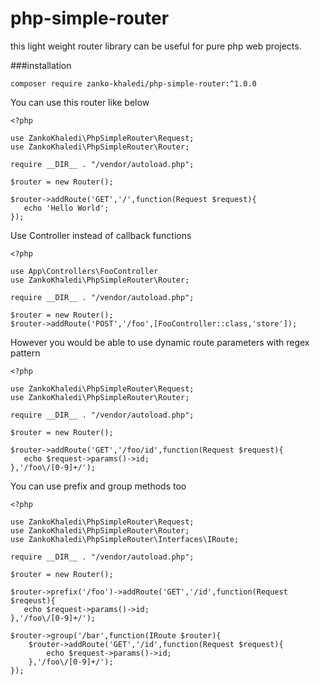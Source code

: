 # php-simple-router

this light weight router library can be useful for pure php web projects.


###installation 

    composer require zanko-khaledi/php-simple-router:^1.0.0

You can use this router like below  
    
    <?php

    use ZankoKhaledi\PhpSimpleRouter\Request;
    use ZankoKhaledi\PhpSimpleRouter\Router;
   
    require __DIR__ . "/vendor/autoload.php";

    $router = new Router();
    
    $router->addRoute('GET','/',function(Request $request){
       echo 'Hello World';
    });

Use Controller instead of callback functions 

    <?php

    use App\Controllers\FooController 
    use ZankoKhaledi\PhpSimpleRouter\Router;

    require __DIR__ . "/vendor/autoload.php";

    $router = new Router();
    $router->addRoute('POST','/foo',[FooController::class,'store']);

However you would be able to use dynamic route parameters with regex pattern

    <?php
    
    use ZankoKhaledi\PhpSimpleRouter\Request; 
    use ZankoKhaledi\PhpSimpleRouter\Router;

    require __DIR__ . "/vendor/autoload.php";

    $router = new Router();
    
    $router->addRoute('GET','/foo/id',function(Request $request){
       echo $request->params()->id;
    },'/foo\/[0-9]+/'); 
     
You can use prefix and group methods too
   
    <?php
    
    use ZankoKhaledi\PhpSimpleRouter\Request; 
    use ZankoKhaledi\PhpSimpleRouter\Router;
    use ZankoKhaledi\PhpSimpleRouter\Interfaces\IRoute;

    require __DIR__ . "/vendor/autoload.php";

    $router = new Router();
    
    $router->prefix('/foo')->addRoute('GET','/id',function(Request $reqeust){
       echo $request->params()->id;
    },'/foo\/[0-9]+/');
 
    $router->group('/bar',function(IRoute $router){
        $router->addRoute('GET','/id',function(Request $request){
            echo $request->params()->id;
        },'/foo\/[0-9]+/');
    });

    

   
   